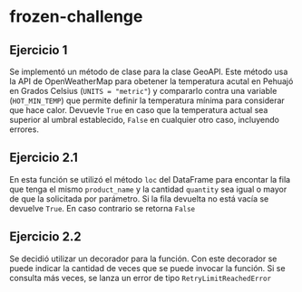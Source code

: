 # frozen-challenge

## Ejercicio 1
Se implementó un método de clase para la clase GeoAPI. Este método usa la API de OpenWeatherMap para obetener la temperatura acutal en Pehuajó en Grados Celsius (`UNITS = "metric"`) y compararlo contra una variable (`HOT_MIN_TEMP`) que permite definir la temperatura mínima para considerar que hace calor. Devuevle `True` en caso que la temperatura actual sea superior al umbral establecido, `False` en cualquier otro caso, incluyendo errores.


## Ejercicio 2.1
En esta función se utilizó el método `loc` del DataFrame para encontar la fila que tenga el mismo `product_name` y la cantidad `quantity` sea igual o mayor de que la solicitada por parámetro. Si la fila devuelta no está vacía se devuelve `True`. En caso contrario se retorna `False`


## Ejercicio 2.2
Se decidió utilizar un decorador para la función. Con este decorador se puede indicar la cantidad de veces que se puede invocar la función. Si se consulta más veces, se lanza un error de tipo `RetryLimitReachedError`
